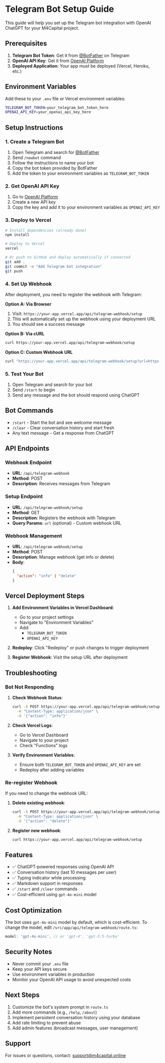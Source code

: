 # Telegram Bot Setup Guide

This guide will help you set up the Telegram bot integration with OpenAI ChatGPT for your M4Capital project.

## Prerequisites

1. **Telegram Bot Token**: Get it from [@BotFather](https://t.me/botfather) on Telegram
2. **OpenAI API Key**: Get it from [OpenAI Platform](https://platform.openai.com/api-keys)
3. **Deployed Application**: Your app must be deployed (Vercel, Heroku, etc.)

## Environment Variables

Add these to your `.env` file or Vercel environment variables:

```bash
TELEGRAM_BOT_TOKEN=your_telegram_bot_token_here
OPENAI_API_KEY=your_openai_api_key_here
```

## Setup Instructions

### 1. Create a Telegram Bot

1. Open Telegram and search for [@BotFather](https://t.me/botfather)
2. Send `/newbot` command
3. Follow the instructions to name your bot
4. Copy the bot token provided by BotFather
5. Add the token to your environment variables as `TELEGRAM_BOT_TOKEN`

### 2. Get OpenAI API Key

1. Go to [OpenAI Platform](https://platform.openai.com/api-keys)
2. Create a new API key
3. Copy the key and add it to your environment variables as `OPENAI_API_KEY`

### 3. Deploy to Vercel

```bash
# Install dependencies (already done)
npm install

# Deploy to Vercel
vercel

# Or push to GitHub and deploy automatically if connected
git add .
git commit -m "Add Telegram bot integration"
git push
```

### 4. Set Up Webhook

After deployment, you need to register the webhook with Telegram:

**Option A: Via Browser**
1. Visit: `https://your-app.vercel.app/api/telegram-webhook/setup`
2. This will automatically set up the webhook using your deployment URL
3. You should see a success message

**Option B: Via cURL**
```bash
curl https://your-app.vercel.app/api/telegram-webhook/setup
```

**Option C: Custom Webhook URL**
```bash
curl "https://your-app.vercel.app/api/telegram-webhook/setup?url=https://custom-url.com/api/telegram-webhook"
```

### 5. Test Your Bot

1. Open Telegram and search for your bot
2. Send `/start` to begin
3. Send any message and the bot should respond using ChatGPT

## Bot Commands

- `/start` - Start the bot and see welcome message
- `/clear` - Clear conversation history and start fresh
- Any text message - Get a response from ChatGPT

## API Endpoints

### Webhook Endpoint
- **URL**: `/api/telegram-webhook`
- **Method**: POST
- **Description**: Receives messages from Telegram

### Setup Endpoint
- **URL**: `/api/telegram-webhook/setup`
- **Method**: GET
- **Description**: Registers the webhook with Telegram
- **Query Params**: `url` (optional) - Custom webhook URL

### Webhook Management
- **URL**: `/api/telegram-webhook/setup`
- **Method**: POST
- **Description**: Manage webhook (get info or delete)
- **Body**:
  ```json
  {
    "action": "info" | "delete"
  }
  ```

## Vercel Deployment Steps

1. **Add Environment Variables in Vercel Dashboard**:
   - Go to your project settings
   - Navigate to "Environment Variables"
   - Add:
     - `TELEGRAM_BOT_TOKEN`
     - `OPENAI_API_KEY`

2. **Redeploy**: Click "Redeploy" or push changes to trigger deployment

3. **Register Webhook**: Visit the setup URL after deployment

## Troubleshooting

### Bot Not Responding

1. **Check Webhook Status**:
   ```bash
   curl -X POST https://your-app.vercel.app/api/telegram-webhook/setup \
     -H "Content-Type: application/json" \
     -d '{"action": "info"}'
   ```

2. **Check Vercel Logs**:
   - Go to Vercel Dashboard
   - Navigate to your project
   - Check "Functions" logs

3. **Verify Environment Variables**:
   - Ensure both `TELEGRAM_BOT_TOKEN` and `OPENAI_API_KEY` are set
   - Redeploy after adding variables

### Re-register Webhook

If you need to change the webhook URL:

1. **Delete existing webhook**:
   ```bash
   curl -X POST https://your-app.vercel.app/api/telegram-webhook/setup \
     -H "Content-Type: application/json" \
     -d '{"action": "delete"}'
   ```

2. **Register new webhook**:
   ```bash
   curl https://your-app.vercel.app/api/telegram-webhook/setup
   ```

## Features

- ✅ ChatGPT-powered responses using OpenAI API
- ✅ Conversation history (last 10 messages per user)
- ✅ Typing indicator while processing
- ✅ Markdown support in responses
- ✅ `/start` and `/clear` commands
- ✅ Cost-efficient using `gpt-4o-mini` model

## Cost Optimization

The bot uses `gpt-4o-mini` model by default, which is cost-efficient. To change the model, edit `/src/app/api/telegram-webhook/route.ts`:

```typescript
model: 'gpt-4o-mini', // or 'gpt-4', 'gpt-3.5-turbo'
```

## Security Notes

- Never commit your `.env` file
- Keep your API keys secure
- Use environment variables in production
- Monitor your OpenAI API usage to avoid unexpected costs

## Next Steps

1. Customize the bot's system prompt in `route.ts`
2. Add more commands (e.g., `/help`, `/about`)
3. Implement persistent conversation history using your database
4. Add rate limiting to prevent abuse
5. Add admin features (broadcast messages, user management)

## Support

For issues or questions, contact: support@m4capital.online
